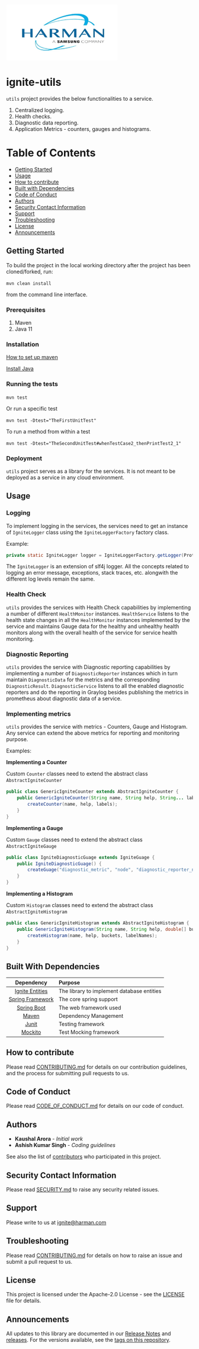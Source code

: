 [<img src="./images/harman.png" width="300" height="150"/>](harman.png)

# ignite-utils
`utils` project provides the below functionalities to a service.

1. Centralized logging.
2. Health checks.
3. Diagnostic data reporting.
4. Application Metrics - counters, gauges and histograms.

# Table of Contents
* [Getting Started](#getting-started)
* [Usage](#usage)
* [How to contribute](#how-to-contribute)
* [Built with Dependencies](#built-with-dependencies)
* [Code of Conduct](#code-of-conduct)
* [Authors](#authors)
* [Security Contact Information](#security-contact-information)
* [Support](#support)
* [Troubleshooting](#troubleshooting)
* [License](#license)
* [Announcements](#announcements)


## Getting Started

To build the project in the local working directory after the project has been cloned/forked, run:

```mvn clean install```

from the command line interface.

### Prerequisites

1. Maven
2. Java 11

### Installation

[How to set up maven](https://maven.apache.org/install.html)

[Install Java](https://stackoverflow.com/questions/52511778/how-to-install-openjdk-11-on-windows)

### Running the tests

```mvn test```

Or run a specific test

```mvn test -Dtest="TheFirstUnitTest"```

To run a method from within a test

```mvn test -Dtest="TheSecondUnitTest#whenTestCase2_thenPrintTest2_1"```

### Deployment

`utils` project serves as a library for the services. It is not meant to be deployed as a service in any cloud environment.

## Usage

### Logging

To implement logging in the services, the services need to get an instance of `IgniteLogger` class using the `IgniteLoggerFactory` factory class.

Example:
```java
private static IgniteLogger logger = IgniteLoggerFactory.getLogger(ProtocolTranslatorPreProcessor.class);
```

The `IgniteLogger` is an extension of slf4j logger. All the concepts related to logging an error message, exceptions, stack traces, etc. alongwith the different log levels remain the same.

### Health Check

`utils` provides the services with Health Check capabilities by implementing a number of different `HealthMonitor` instances. 
`HealthService` listens to the health state changes in all the `HealthMonitor` instances implemented by the service and maintains Gauge data for the healthy and unhealthy health monitors along with the overall health of the service for service health monitoring.


### Diagnostic Reporting

`utils` provides the service with Diagnostic reporting capabilities by implementing a number of `DiagnosticReporter` instances which in turn maintain `DiagnosticData` for the metrics and the corresponding `DiagnosticResult`.
`DiagnosticService` listens to all the enabled diagnostic reporters and do the reporting in Graylog besides publishing the metrics in prometheus about diagnostic data of a service.

### Implementing metrics
`utils` provides the service with metrics - Counters, Gauge and Histogram.
Any service can extend the above metrics for reporting and monitoring purpose.

Examples:

<b> Implementing a Counter </b>

Custom `Counter` classes need to extend the abstract class `AbstractIgniteCounter`

```java
public class GenericIgniteCounter extends AbstractIgniteCounter {
    public GenericIgniteCounter(String name, String help, String... labels) {
        createCounter(name, help, labels);
    }    
}
```

<b> Implementing a Gauge </b>

Custom `Gauge` classes need to extend the abstract class `AbstractIgniteGauge`

```java
public class IgniteDiagnosticGuage extends IgniteGuage {
    public IgniteDiagnosticGuage() {
        createGuage("diagnostic_metric", "node", "diagnostic_reporter_name", "diagnostic_reporter_sublabel");
    }
}
```

<b> Implementing a Histogram </b>

Custom `Histogram` classes need to extend the abstract class `AbstractIgniteHistogram`

```java
public class GenericIgniteHistogram extends AbstractIgniteHistogram {
    public GenericIgniteHistogram(String name, String help, double[] buckets, String... labelNames) {
        createHistogram(name, help, buckets, labelNames);
    }
}
```

## Built With Dependencies

|                           Dependency                            | Purpose                                    |
|:---------------------------------------------------------------:|:-------------------------------------------|
|  [Ignite Entities](https://github.com/HARMANInt/ics/entities)   | The library to implement database entities |
| [Spring Framework](https://spring.io/projects/spring-framework) | The core spring support                    |
|     [Spring Boot](https://spring.io/projects/spring-boot/)      | The web framework used                     |
|               [Maven](https://maven.apache.org/)                | Dependency Management                      |
|               [Junit](https://junit.org/junit5/)                | Testing framework                          |
|              [Mockito](https://site.mockito.org/)               | Test Mocking framework                     |

## How to contribute

Please read [CONTRIBUTING.md](./CONTRIBUTING.md) for details on our contribution guidelines, and the process for submitting pull requests to us.

## Code of Conduct

Please read [CODE_OF_CONDUCT.md](./CODE_OF_CONDUCT.md) for details on our code of conduct.

## Authors

* **Kaushal Arora** - *Initial work* 
* **Ashish Kumar Singh** - *Coding guidelines*

See also the list of [contributors](https://github.com/HARMANInt/ics/utils/contributors) who participated in this project.

## Security Contact Information

Please read [SECURITY.md](./SECURITY.md) to raise any security related issues.

## Support
Please write to us at [ignite@harman.com](mailto:ignite@harman.com)

## Troubleshooting

Please read [CONTRIBUTING.md](./CONTRIBUTING.md) for details on how to raise an issue and submit a pull request to us.

## License

This project is licensed under the Apache-2.0 License - see the [LICENSE](./LICENSE) file for details.


## Announcements

All updates to this library are documented in our [Release Notes](./release_notes.txt) and [releases](https://github.com/HARMANInt/ics/utils/releases).
For the versions available, see the [tags on this repository](https://github.com/HARMANInt/ics/utils/tags).



